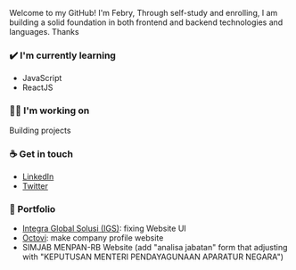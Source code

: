 Welcome to my GitHub! I'm Febry, Through self-study and enrolling, I am building a solid foundation in both frontend and backend technologies and languages.
Thanks

### ✔️ I'm currently learning
- JavaScript
- ReactJS

### 👩‍💻 I'm working on
Building projects

### ☕ Get in touch
- <a href = "https://www.linkedin.com/in/fbryo21/">LinkedIn</a>
- <a href = "https://twitter.com/FRiandhito">Twitter</a>

### :paperclip: Portfolio
- <a href = "http://igsolusi.com/">Integra Global Solusi (IGS)</a>: fixing Website UI
- <a href = "http://octovi.com/">Octovi</a>: make company profile website
- SIMJAB MENPAN-RB Website (add "analisa jabatan" form that adjusting with "KEPUTUSAN MENTERI
  PENDAYAGUNAAN APARATUR NEGARA")
